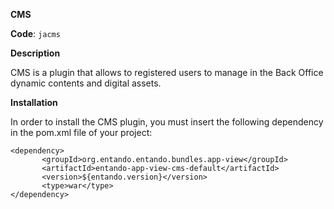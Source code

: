 **CMS**

**Code**: ```jacms```

**Description**

CMS is a plugin that allows to registered users to manage in the Back Office dynamic contents and digital assets.

**Installation**

In order to install the CMS plugin, you must insert the following dependency in the pom.xml file of your project:

```
<dependency>
       <groupId>org.entando.entando.bundles.app-view</groupId>
       <artifactId>entando-app-view-cms-default</artifactId>
       <version>${entando.version}</version>
       <type>war</type>
</dependency>
```


